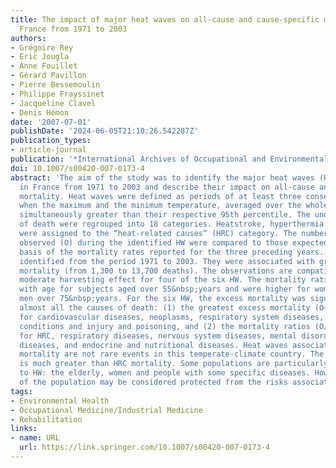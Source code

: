 ```yaml
---
title: The impact of major heat waves on all-cause and cause-specific mortality in
  France from 1971 to 2003
authors:
- Grégoire Rey
- Eric Jougla
- Anne Fouillet
- Gérard Pavillon
- Pierre Bessemoulin
- Philippe Frayssinet
- Jacqueline Clavel
- Denis Hémon
date: '2007-07-01'
publishDate: '2024-06-05T21:10:26.542287Z'
publication_types:
- article-journal
publication: '*International Archives of Occupational and Environmental Health*'
doi: 10.1007/s00420-007-0173-4
abstract: 'The aim of the study was to identify the major heat waves (HW) that occurred
  in France from 1971 to 2003 and describe their impact on all-cause and cause-specific
  mortality. Heat waves were defined as periods of at least three consecutive days
  when the maximum and the minimum temperature, averaged over the whole France, were
  simultaneously greater than their respective 95th percentile. The underlying causes
  of death were regrouped into 18 categories. Heatstroke, hyperthermia and dehydration
  were assigned to the “heat-related causes” (HRC) category. The numbers of deaths
  observed (O) during the identified HW were compared to those expected (E) on the
  basis of the mortality rates reported for the three preceding years. Six HW were
  identified from the period 1971 to 2003. They were associated with great excess
  mortality (from 1,300 to 13,700 deaths). The observations are compatible with a
  moderate harvesting effect for four of the six HW. The mortality ratios increased
  with age for subjects aged over 55&nbsp;years and were higher for women than for
  men over 75&nbsp;years. For the six HW, the excess mortality was significant for
  almost all the causes of death: (1) the greatest excess mortality (O–E) were observed
  for cardiovascular diseases, neoplasms, respiratory system diseases, HRC, ill-defined
  conditions and injury and poisoning, and (2) the mortality ratios (O/E) were highest
  for HRC, respiratory diseases, nervous system diseases, mental disorders, infectious
  diseases, and endocrine and nutritional diseases. Heat waves associated with excess
  mortality are not rare events in this temperate-climate country. The excess mortality
  is much greater than HRC mortality. Some populations are particularly vulnerable
  to HW: the elderly, women and people with some specific diseases. However, no segment
  of the population may be considered protected from the risks associated with HW.'
tags:
- Environmental Health
- Occupational Medicine/Industrial Medicine
- Rehabilitation
links:
- name: URL
  url: https://link.springer.com/10.1007/s00420-007-0173-4
---
```

